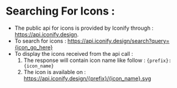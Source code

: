 # Searching For Icons :
- The public api for icons is provided by Iconify through : https://api.iconify.design.
- To search for icons : https://api.iconify.design/search?query={icon_go_here}
- To display the icons received from the api call : 
  1. The response will contain icon name like follow : `{prefix}:{icon_name}`
  2. The icon is available on : https://api.iconify.design/{prefix}/{icon_name}.svg
